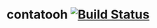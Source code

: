 # contatooh [![Build Status](https://travis-ci.org/wilmersondasilva/contatooh.svg?branch=master)](https://travis-ci.org/wilmersondasilva/contatooh)

